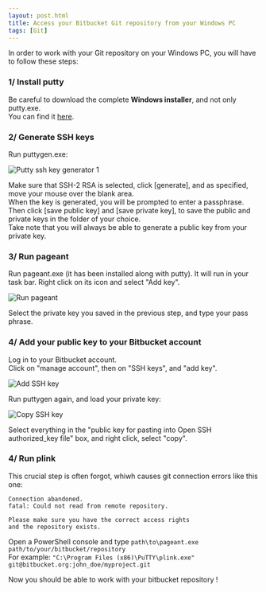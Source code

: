 ```yaml
---
layout: post.html
title: Access your Bitbucket Git repository from your Windows PC
tags: [Git]
---
```


In order to work with your Git repository on your Windows PC, you will have to follow these steps:

### 1/ Install putty
Be careful to download the complete **Windows installer**, and not only putty.exe.  
You can find it [here](http://www.chiark.greenend.org.uk/~sgtatham/putty/download.html).

### 2/ Generate SSH keys
Run puttygen.exe:

![Putty ssh key generator 1](https://ef65e426d0abf9418992e271986035a1945d7865.googledrive.com/host/0Byy3K2j5Zp_TeXByVnlqTS10UUU/ssh_generator_1.png)

Make sure that SSH-2 RSA is selected, click [generate], and as specified, move your mouse over the blank area.  
When the key is generated, you will be prompted to enter a passphrase. Then click [save public key] and [save private key], to save the public and private keys in the folder of your choice.  
Take note that you will always be able to generate a public key from your private key. 

### 3/ Run pageant
Run pageant.exe (it has been installed along with putty). It will run in your task bar. Right click on its icon and select "Add key".

![Run pageant](https://ef65e426d0abf9418992e271986035a1945d7865.googledrive.com/host/0Byy3K2j5Zp_TeXByVnlqTS10UUU/pageant_1.png)

Select the private key you saved in the previous step, and type your pass phrase.

### 4/ Add your public key to your Bitbucket account
Log in to your Bitbucket account.  
Click on "manage account", then on "SSH keys", and "add key".

![Add SSH key](https://ef65e426d0abf9418992e271986035a1945d7865.googledrive.com/host/0Byy3K2j5Zp_TeXByVnlqTS10UUU/account.png)

Run puttygen again, and load your private key:

![Copy SSH key](https://ef65e426d0abf9418992e271986035a1945d7865.googledrive.com/host/0Byy3K2j5Zp_TeXByVnlqTS10UUU/ssh_copy.png)

Select everything in the "public key for pasting into Open SSH authorized_key file" box, and right click, select "copy".

### 4/ Run plink
This crucial step is often forgot, whiwh causes git connection errors like this one:
```
Connection abandoned.
fatal: Could not read from remote repository.

Please make sure you have the correct access rights
and the repository exists.
```

Open a PowerShell console and type `path\to\pageant.exe path/to/your/bitbucket/repository`  
For example:
`"C:\Program Files (x86)\PuTTY\plink.exe" git@bitbucket.org:john_doe/myproject.git`

Now you should be able to work with your bitbucket repository !